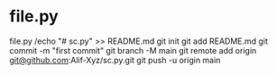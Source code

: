# file.py
file.py /echo "# sc.py" >> README.md   git init   git add README.md   git commit -m "first commit"   git branch -M main   git remote add origin git@github.com:Alif-Xyz/sc.py.git   git push -u origin main
